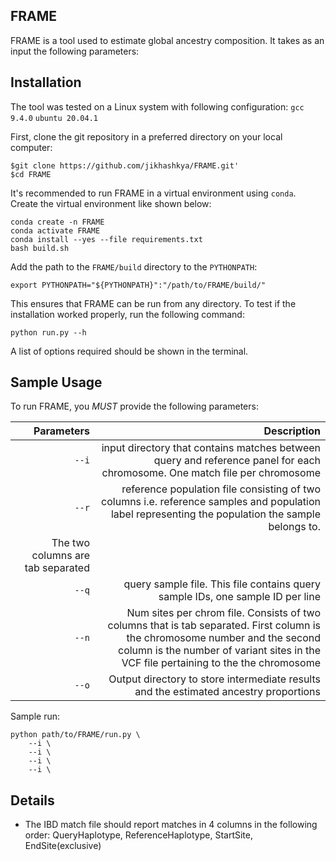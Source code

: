 ## FRAME ##

FRAME is a tool used to estimate global ancestry composition. It takes as an input the following parameters:

## Installation ##

The tool was tested on a Linux system with following configuration:
`gcc 9.4.0`
`ubuntu 20.04.1`

First, clone the git repository in a preferred directory on your local computer:

```
$git clone https://github.com/jikhashkya/FRAME.git'
$cd FRAME
```

It's recommended to run FRAME in a virtual environment using `conda`. Create the virtual environment
like shown below:

```
conda create -n FRAME
conda activate FRAME
conda install --yes --file requirements.txt
bash build.sh
```

Add the path to the `FRAME/build` directory to the `PYTHONPATH`:

`export PYTHONPATH="${PYTHONPATH}":"/path/to/FRAME/build/"`

This ensures that FRAME can be run from any directory.
To test if the installation worked properly, run the following command:

```
python run.py --h
```
A list of options required should be shown in the terminal.

## Sample Usage ##
To run FRAME, you *MUST* provide the following parameters:

|Parameters | Description |
|---:| ---:|
|`--i` | input directory that contains matches between query and reference panel for each chromosome. One match file per chromosome|
|`--r` | reference population file consisting of two columns i.e. reference samples and population label representing the population the sample belongs to. 
The two columns are tab separated|
|`--q` | query sample file. This file contains query sample IDs, one sample ID per line|
|`--n` | Num sites per chrom file. Consists of two columns that is tab separated. First column is the chromosome number and the second column is the number of variant sites in the VCF file pertaining to the the chromosome|
|`--o` | Output directory to store intermediate results and the estimated ancestry proportions|


Sample run:
```
python path/to/FRAME/run.py \
    --i \
    --i \
    --i \
    --i \
```

## Details ##

- The IBD match file should report matches in 4 columns in the following order:
QueryHaplotype, ReferenceHaplotype, StartSite, EndSite(exclusive)

